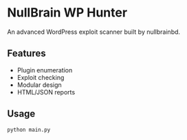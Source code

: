# NullBrain WP Hunter

An advanced WordPress exploit scanner built by nullbrainbd.

## Features
- Plugin enumeration
- Exploit checking
- Modular design
- HTML/JSON reports

## Usage
```bash
python main.py
```